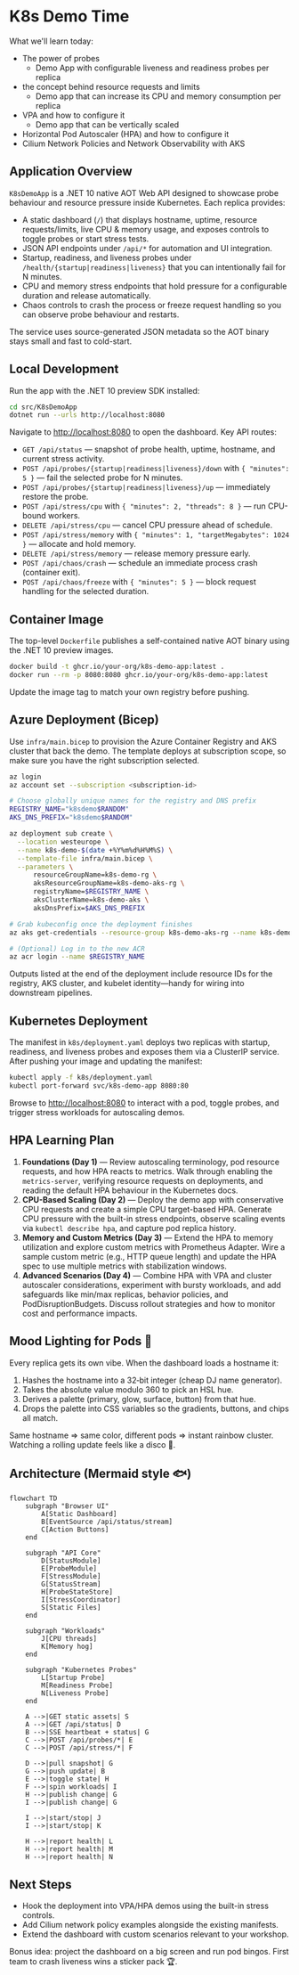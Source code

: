 # K8s Demo Time

What we'll learn today:
- The power of probes
  - Demo App with configurable liveness and readiness probes per replica
- the concept behind resource requests and limits
  - Demo app that can increase its CPU and memory consumption per replica
- VPA and how to configure it
  - Demo app that can be vertically scaled
- Horizontal Pod Autoscaler (HPA) and how to configure it
- Cilium Network Policies and Network Observability with AKS

## Application Overview

`K8sDemoApp` is a .NET 10 native AOT Web API designed to showcase probe behaviour and resource pressure inside Kubernetes. Each replica provides:

- A static dashboard (`/`) that displays hostname, uptime, resource requests/limits, live CPU & memory usage, and exposes controls to toggle probes or start stress tests.
- JSON API endpoints under `/api/*` for automation and UI integration.
- Startup, readiness, and liveness probes under `/health/{startup|readiness|liveness}` that you can intentionally fail for N minutes.
- CPU and memory stress endpoints that hold pressure for a configurable duration and release automatically.
- Chaos controls to crash the process or freeze request handling so you can observe probe behaviour and restarts.

The service uses source-generated JSON metadata so the AOT binary stays small and fast to cold-start.

## Local Development

Run the app with the .NET 10 preview SDK installed:

```bash
cd src/K8sDemoApp
dotnet run --urls http://localhost:8080
```

Navigate to <http://localhost:8080> to open the dashboard. Key API routes:

- `GET /api/status` — snapshot of probe health, uptime, hostname, and current stress activity.
- `POST /api/probes/{startup|readiness|liveness}/down` with `{ "minutes": 5 }` — fail the selected probe for N minutes.
- `POST /api/probes/{startup|readiness|liveness}/up` — immediately restore the probe.
- `POST /api/stress/cpu` with `{ "minutes": 2, "threads": 8 }` — run CPU-bound workers.
- `DELETE /api/stress/cpu` — cancel CPU pressure ahead of schedule.
- `POST /api/stress/memory` with `{ "minutes": 1, "targetMegabytes": 1024 }` — allocate and hold memory.
- `DELETE /api/stress/memory` — release memory pressure early.
- `POST /api/chaos/crash` — schedule an immediate process crash (container exit).
- `POST /api/chaos/freeze` with `{ "minutes": 5 }` — block request handling for the selected duration.

## Container Image

The top-level `Dockerfile` publishes a self-contained native AOT binary using the .NET 10 preview images.

```bash
docker build -t ghcr.io/your-org/k8s-demo-app:latest .
docker run --rm -p 8080:8080 ghcr.io/your-org/k8s-demo-app:latest
```

Update the image tag to match your own registry before pushing.

## Azure Deployment (Bicep)

Use `infra/main.bicep` to provision the Azure Container Registry and AKS cluster that back the demo. The template deploys at subscription scope, so make sure you have the right subscription selected.

```bash
az login
az account set --subscription <subscription-id>

# Choose globally unique names for the registry and DNS prefix
REGISTRY_NAME="k8sdemo$RANDOM"
AKS_DNS_PREFIX="k8sdemo$RANDOM"

az deployment sub create \
  --location westeurope \
  --name k8s-demo-$(date +%Y%m%d%H%M%S) \
  --template-file infra/main.bicep \
  --parameters \
      resourceGroupName=k8s-demo-rg \
      aksResourceGroupName=k8s-demo-aks-rg \
      registryName=$REGISTRY_NAME \
      aksClusterName=k8s-demo-aks \
      aksDnsPrefix=$AKS_DNS_PREFIX

# Grab kubeconfig once the deployment finishes
az aks get-credentials --resource-group k8s-demo-aks-rg --name k8s-demo-aks

# (Optional) Log in to the new ACR
az acr login --name $REGISTRY_NAME
```

Outputs listed at the end of the deployment include resource IDs for the registry, AKS cluster, and kubelet identity—handy for wiring into downstream pipelines.

## Kubernetes Deployment

The manifest in `k8s/deployment.yaml` deploys two replicas with startup, readiness, and liveness probes and exposes them via a ClusterIP service. After pushing your image and updating the manifest:

```bash
kubectl apply -f k8s/deployment.yaml
kubectl port-forward svc/k8s-demo-app 8080:80
```

Browse to <http://localhost:8080> to interact with a pod, toggle probes, and trigger stress workloads for autoscaling demos.

## HPA Learning Plan

1. **Foundations (Day 1)** — Review autoscaling terminology, pod resource requests, and how HPA reacts to metrics. Walk through enabling the `metrics-server`, verifying resource requests on deployments, and reading the default HPA behaviour in the Kubernetes docs.
2. **CPU-Based Scaling (Day 2)** — Deploy the demo app with conservative CPU requests and create a simple CPU target-based HPA. Generate CPU pressure with the built-in stress endpoints, observe scaling events via `kubectl describe hpa`, and capture pod replica history.
3. **Memory and Custom Metrics (Day 3)** — Extend the HPA to memory utilization and explore custom metrics with Prometheus Adapter. Wire a sample custom metric (e.g., HTTP queue length) and update the HPA spec to use multiple metrics with stabilization windows.
4. **Advanced Scenarios (Day 4)** — Combine HPA with VPA and cluster autoscaler considerations, experiment with bursty workloads, and add safeguards like min/max replicas, behavior policies, and PodDisruptionBudgets. Discuss rollout strategies and how to monitor cost and performance impacts.

## Mood Lighting for Pods 🎨

Every replica gets its own vibe. When the dashboard loads a hostname it:

1. Hashes the hostname into a 32‑bit integer (cheap DJ name generator).
2. Takes the absolute value modulo 360 to pick an HSL hue.
3. Derives a palette (primary, glow, surface, button) from that hue.
4. Drops the palette into CSS variables so the gradients, buttons, and chips all match.

Same hostname ⇒ same color, different pods ⇒ instant rainbow cluster. Watching a rolling update feels like a disco 🪩.

## Architecture (Mermaid style 🐟)

```mermaid
flowchart TD
    subgraph "Browser UI"
        A[Static Dashboard]
        B[EventSource /api/status/stream]
        C[Action Buttons]
    end

    subgraph "API Core"
        D[StatusModule]
        E[ProbeModule]
        F[StressModule]
        G[StatusStream]
        H[ProbeStateStore]
        I[StressCoordinator]
        S[Static Files]
    end

    subgraph "Workloads"
        J[CPU threads]
        K[Memory hog]
    end

    subgraph "Kubernetes Probes"
        L[Startup Probe]
        M[Readiness Probe]
        N[Liveness Probe]
    end

    A -->|GET static assets| S
    A -->|GET /api/status| D
    B -->|SSE heartbeat + status| G
    C -->|POST /api/probes/*| E
    C -->|POST /api/stress/*| F

    D -->|pull snapshot| G
    G -->|push update| B
    E -->|toggle state| H
    F -->|spin workloads| I
    H -->|publish change| G
    I -->|publish change| G

    I -->|start/stop| J
    I -->|start/stop| K

    H -->|report health| L
    H -->|report health| M
    H -->|report health| N
```

## Next Steps

- Hook the deployment into VPA/HPA demos using the built-in stress controls.
- Add Cilium network policy examples alongside the existing manifests.
- Extend the dashboard with custom scenarios relevant to your workshop.
  
Bonus idea: project the dashboard on a big screen and run pod bingos. First team to crash liveness wins a sticker pack 🏆.
